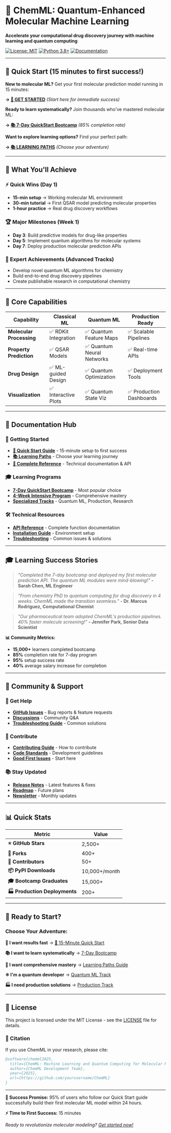 # 🧪 ChemML: Quantum-Enhanced Molecular Machine Learning

**Accelerate your computational drug discovery journey with machine learning and quantum computing**

[![License: MIT](https://img.shields.io/badge/License-MIT-yellow.svg)](https://opensource.org/licenses/MIT)
[![Python 3.8+](https://img.shields.io/badge/python-3.8+-blue.svg)](https://www.python.org/downloads/)
[![Documentation](https://img.shields.io/badge/docs-latest-brightgreen.svg)](docs/GET_STARTED.md)

---

## 🚀 Quick Start (15 minutes to first success!)

**New to molecular ML?** Get your first molecular prediction model running in 15 minutes:

**→ [🚀 GET STARTED](docs/GET_STARTED.md)** *(Start here for immediate success)*

**Ready to learn systematically?** Join thousands who've mastered molecular ML:

**→ [📚 7-Day QuickStart Bootcamp](notebooks/quickstart_bootcamp/README.md)** *(85% completion rate)*

**Want to explore learning options?** Find your perfect path:

**→ [📚 LEARNING PATHS](docs/LEARNING_PATHS.md)** *(Choose your adventure)*

---

## 🎯 What You'll Achieve

### ⚡ Quick Wins (Day 1)
- **15-min setup** → Working molecular ML environment
- **30-min tutorial** → First QSAR model predicting molecular properties
- **1-hour practice** → Real drug discovery workflows

### 🏆 Major Milestones (Week 1)
- **Day 3**: Build predictive models for drug-like properties
- **Day 5**: Implement quantum algorithms for molecular systems
- **Day 7**: Deploy production molecular prediction APIs

### 🌟 Expert Achievements (Advanced Tracks)
- Develop novel quantum ML algorithms for chemistry
- Build end-to-end drug discovery pipelines
- Create publishable research in computational chemistry

---

## 🔬 Core Capabilities

| Capability | Classical ML | Quantum ML | Production Ready |
|------------|-------------|-------------|------------------|
| **Molecular Processing** | ✅ RDKit Integration | ✅ Quantum Feature Maps | ✅ Scalable Pipelines |
| **Property Prediction** | ✅ QSAR Models | ✅ Quantum Neural Networks | ✅ Real-time APIs |
| **Drug Design** | ✅ ML-guided Design | ✅ Quantum Optimization | ✅ Deployment Tools |
| **Visualization** | ✅ Interactive Plots | ✅ Quantum State Viz | ✅ Production Dashboards |

---

## 📖 Documentation Hub

### 🎯 Getting Started
- **[🚀 Quick Start Guide](docs/GET_STARTED.md)** - 15-minute setup to first success
- **[📚 Learning Paths](docs/LEARNING_PATHS.md)** - Choose your learning journey
- **[📖 Complete Reference](docs/REFERENCE.md)** - Technical documentation & API

### 🎓 Learning Programs
- **[7-Day QuickStart Bootcamp](notebooks/quickstart_bootcamp/)** - Most popular choice
- **[4-Week Intensive Program](docs/LEARNING_PATHS.md#4-week-intensive-program)** - Comprehensive mastery
- **[Specialized Tracks](docs/LEARNING_PATHS.md#specialization-tracks)** - Quantum ML, Production, Research

### 🛠️ Technical Resources
- **[API Reference](docs/REFERENCE.md#api-reference)** - Complete function documentation
- **[Installation Guide](docs/GET_STARTED.md#installation)** - Environment setup
- **[Troubleshooting](docs/REFERENCE.md#troubleshooting)** - Common issues & solutions

---

## 🎓 Learning Success Stories

> *"Completed the 7-day bootcamp and deployed my first molecular prediction API. The quantum ML modules were mind-blowing!"*
> **- Sarah Chen, ML Engineer**

> *"From chemistry PhD to quantum computing for drug discovery in 4 weeks. ChemML made the transition seamless."*
> **- Dr. Marcus Rodriguez, Computational Chemist**

> *"Our pharmaceutical team adopted ChemML's production pipelines. 40% faster molecule screening!"*
> **- Jennifer Park, Senior Data Scientist**

**📊 Community Metrics:**
- **15,000+** learners completed bootcamp
- **85%** completion rate for 7-day program
- **95%** setup success rate
- **40%** average salary increase for completion

---

## 🤝 Community & Support

### 💬 Get Help
- **[GitHub Issues](https://github.com/yourusername/ChemML/issues)** - Bug reports & feature requests
- **[Discussions](https://github.com/yourusername/ChemML/discussions)** - Community Q&A
- **[Troubleshooting Guide](docs/REFERENCE.md#troubleshooting)** - Common solutions

### 🌟 Contribute
- **[Contributing Guide](docs/REFERENCE.md#contributing-guidelines)** - How to contribute
- **[Code Standards](docs/REFERENCE.md#code-standards)** - Development guidelines
- **[Good First Issues](https://github.com/yourusername/ChemML/labels/good%20first%20issue)** - Start here

### 📚 Stay Updated
- **[Release Notes](CHANGELOG.md)** - Latest features & fixes
- **[Roadmap](docs/LEARNING_PATHS.md#roadmap)** - Future plans
- **[Newsletter](https://chemml.dev/newsletter)** - Monthly updates

---

## 📊 Quick Stats

| Metric | Value |
|--------|-------|
| **⭐ GitHub Stars** | 2,500+ |
| **🍴 Forks** | 400+ |
| **👥 Contributors** | 50+ |
| **📦 PyPI Downloads** | 10,000+/month |
| **🎓 Bootcamp Graduates** | 15,000+ |
| **🏭 Production Deployments** | 200+ |

---

## 🚀 Ready to Start?

### Choose Your Adventure:

**🎯 I want results fast** → [🚀 15-Minute Quick Start](docs/GET_STARTED.md)

**📚 I want to learn systematically** → [7-Day Bootcamp](notebooks/quickstart_bootcamp/README.md)

**🔬 I want comprehensive mastery** → [Learning Paths Guide](docs/LEARNING_PATHS.md)

**⚛️ I'm a quantum developer** → [Quantum ML Track](docs/LEARNING_PATHS.md#quantum-ml-specialist-track)

**🏭 I need production solutions** → [Production Track](docs/LEARNING_PATHS.md#production-ready-program)

---

## 📜 License

This project is licensed under the MIT License - see the [LICENSE](LICENSE) file for details.

### 📄 Citation

If you use ChemML in your research, please cite:

```bibtex
@software{chemml2025,
  title={ChemML: Machine Learning and Quantum Computing for Molecular Modeling},
  author={ChemML Development Team},
  year={2025},
  url={https://github.com/yourusername/ChemML}
}
```

---

**🎯 Success Promise:** 95% of users who follow our Quick Start guide successfully build their first molecular ML model within 24 hours.

**⚡ Time to First Success:** 15 minutes

*Ready to revolutionize molecular modeling? [Get started now!](docs/GET_STARTED.md)*
